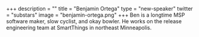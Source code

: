 +++
description = ""
title = "Benjamin Ortega"
type = "new-speaker"
twitter = "substars"
image = "benjamin-ortega.png"
+++
Ben is a longtime MSP software maker, slow cyclist, and okay bowler. He works on the release engineering team at SmartThings in northeast Minneapolis.